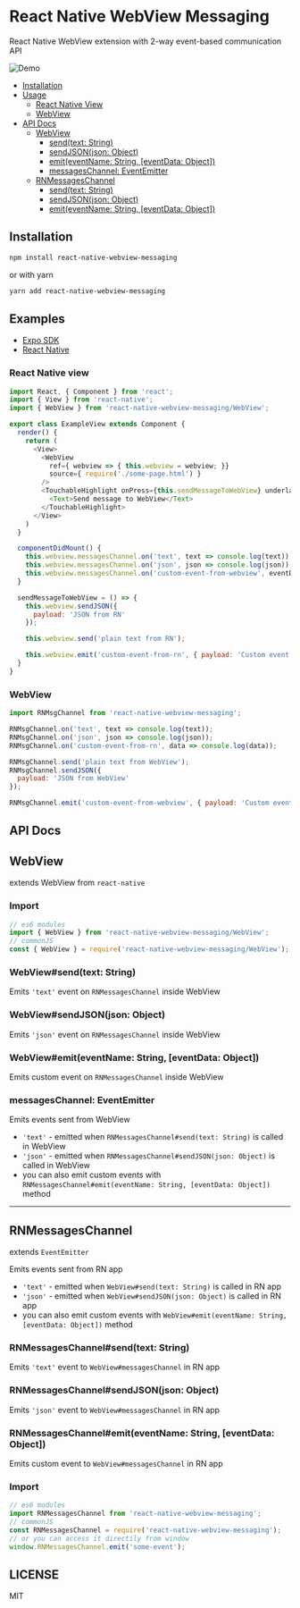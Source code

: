 # React Native WebView Messaging

React Native WebView extension with 2-way event-based communication API

![Demo](http://i.imgur.com/BPKQpLf.gif)

* [Installation](#installation)
* [Usage](#usage)
  - [React Native View](#react-native-view)
  - [WebView](#webview)
* [API Docs](#api-docs)
  - [WebView](#webview)
    - [send(text: String)](#webviewsendtext-string)
    - [sendJSON(json: Object)](#webviewsendjsonjson-object)
    - [emit(eventName: String, [eventData: Object])](#webviewemiteventname-string-eventdata-object)
    - [messagesChannel: EventEmitter](#messageschannel-eventemitter)
  - [RNMessagesChannel](#rnmessageschannel)
    - [send(text: String)](#rnmessageschannelsendtext-string)
    - [sendJSON(json: Object)](#rnmessageschannelsendjsonjson-object)
    - [emit(eventName: String, [eventData: Object])](#rnmessageschannelemiteventname-string-eventdata-object)

## Installation

```sh
npm install react-native-webview-messaging
```

or with yarn

```sh
yarn add react-native-webview-messaging
```

## Examples

* [Expo SDK](https://github.com/R1ZZU/react-native-webview-messaging/tree/master/examples/expo)
* [React Native](https://github.com/R1ZZU/react-native-webview-messaging/tree/master/examples/react-native)

### React Native view

```javascript
import React, { Component } from 'react';
import { View } from 'react-native';
import { WebView } from 'react-native-webview-messaging/WebView';

export class ExampleView extends Component {
  render() {
    return (
      <View>
        <WebView
          ref={ webview => { this.webview = webview; }}
          source={ require('./some-page.html') }
        />
        <TouchableHighlight onPress={this.sendMessageToWebView} underlayColor='transparent'>
          <Text>Send message to WebView</Text>
        </TouchableHighlight>
      </View>
    )
  }

  componentDidMount() {
    this.webview.messagesChannel.on('text', text => console.log(text));
    this.webview.messagesChannel.on('json', json => console.log(json));
    this.webview.messagesChannel.on('custom-event-from-webview', eventData => console.log(eventData));
  }

  sendMessageToWebView = () => {
    this.webview.sendJSON({
      payload: 'JSON from RN'
    });

    this.webview.send('plain text from RN');

    this.webview.emit('custom-event-from-rn', { payload: 'Custom event from RN' });
  }
}
```

### WebView

```javascript
import RNMsgChannel from 'react-native-webview-messaging';

RNMsgChannel.on('text', text => console.log(text));
RNMsgChannel.on('json', json => console.log(json));
RNMsgChannel.on('custom-event-from-rn', data => console.log(data));

RNMsgChannel.send('plain text from WebView');
RNMsgChannel.sendJSON({
  payload: 'JSON from WebView'
});

RNMsgChannel.emit('custom-event-from-webview', { payload: 'Custom event from WebView' })
```

## API Docs
## WebView

extends WebView from `react-native`

### Import
```javascript
// es6 modules
import { WebView } from 'react-native-webview-messaging/WebView';
// commonJS
const { WebView } = require('react-native-webview-messaging/WebView');
```

### WebView#send(text: String)
Emits `'text'` event on `RNMessagesChannel` inside WebView

### WebView#sendJSON(json: Object)
Emits `'json'` event on `RNMessagesChannel` inside WebView

### WebView#emit(eventName: String, [eventData: Object])
Emits custom event on `RNMessagesChannel` inside WebView

### messagesChannel: EventEmitter
Emits events sent from WebView

* `'text'` - emitted when `RNMessagesChannel#send(text: String)` is called in WebView
* `'json'` - emitted when `RNMessagesChannel#sendJSON(json: Object)` is called in WebView
* you can also emit custom events with `RNMessagesChannel#emit(eventName: String, [eventData: Object])` method

---

## RNMessagesChannel
extends `EventEmitter`

Emits events sent from RN app

* `'text'` - emitted when `WebView#send(text: String)` is called in RN app
* `'json'` - emitted when `WebView#sendJSON(json: Object)` is called in RN app
* you can also emit custom events with `WebView#emit(eventName: String, [eventData: Object])` method

### RNMessagesChannel#send(text: String)
Emits `'text'` event to `WebView#messagesChannel` in RN app

### RNMessagesChannel#sendJSON(json: Object)
Emits `'json'` event to `WebView#messagesChannel` in RN app

### RNMessagesChannel#emit(eventName: String, [eventData: Object])
Emits custom event to `WebView#messagesChannel` in RN app

### Import
```javascript
// es6 modules
import RNMessagesChannel from 'react-native-webview-messaging';
// commonJS
const RNMessagesChannel = require('react-native-webview-messaging');
// or you can access it directily from window
window.RNMessagesChannel.emit('some-event');
```

## LICENSE

MIT
